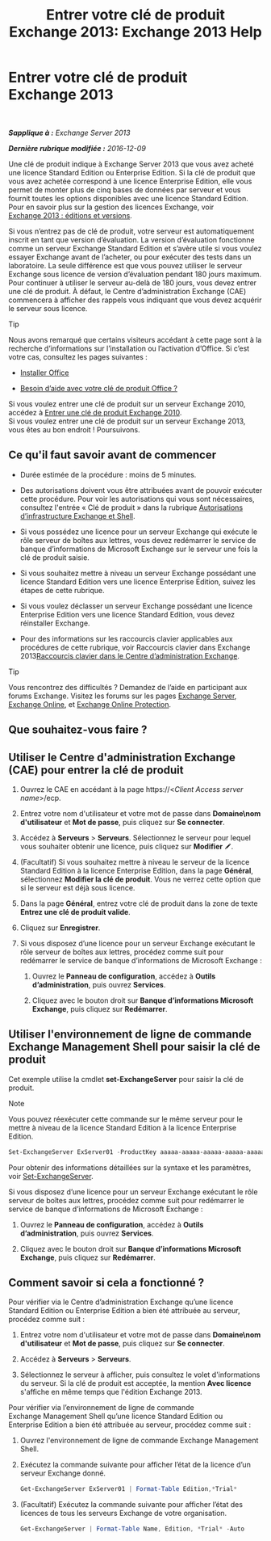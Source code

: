﻿---
title: 'Entrer votre clé de produit Exchange 2013: Exchange 2013 Help'
TOCTitle: Entrer votre clé de produit Exchange 2013
ms:assetid: ccb14685-4bdc-42a4-a985-35cd2a1a415c
ms:mtpsurl: https://technet.microsoft.com/fr-fr/library/Bb124582(v=EXCHG.150)
ms:contentKeyID: 51407240
ms.date: 04/24/2018
mtps_version: v=EXCHG.150
f1_keywords:
- Microsoft.Exchange.Management.SnapIn.Esm.Servers.EnterProductKeyWizardForm.EnterProductKeyWizardPage
ms.translationtype: HT
---

# Entrer votre clé de produit Exchange 2013

 

_**Sapplique à :** Exchange Server 2013_

_**Dernière rubrique modifiée :** 2016-12-09_

Une clé de produit indique à Exchange Server 2013 que vous avez acheté une licence Standard Edition ou Enterprise Edition. Si la clé de produit que vous avez achetée correspond à une licence Enterprise Edition, elle vous permet de monter plus de cinq bases de données par serveur et vous fournit toutes les options disponibles avec une licence Standard Edition. Pour en savoir plus sur la gestion des licences Exchange, voir [Exchange 2013 : éditions et versions](exchange-2013-editions-and-versions-exchange-2013-help.md).

Si vous n’entrez pas de clé de produit, votre serveur est automatiquement inscrit en tant que version d’évaluation. La version d’évaluation fonctionne comme un serveur Exchange Standard Edition et s’avère utile si vous voulez essayer Exchange avant de l’acheter, ou pour exécuter des tests dans un laboratoire. La seule différence est que vous pouvez utiliser le serveur Exchange sous licence de version d’évaluation pendant 180 jours maximum. Pour continuer à utiliser le serveur au-delà de 180 jours, vous devez entrer une clé de produit. À défaut, le Centre d’administration Exchange (CAE) commencera à afficher des rappels vous indiquant que vous devez acquérir le serveur sous licence.

> [!TIP]
> Nous avons remarqué que certains visiteurs accédant à cette page sont à la recherche d’informations sur l’installation ou l’activation d’Office. Si c’est votre cas, consultez les pages suivantes :
> <ul>
> <li><p><a href="http://go.microsoft.com/fwlink/p/?linkid=403360">Installer Office</a></p></li>
> <li><p><a href="http://go.microsoft.com/fwlink/p/?linkid=403361">Besoin d’aide avec votre clé de produit Office ?</a></p></li></ul>
> Si vous voulez entrer une clé de produit sur un serveur Exchange 2010, accédez à <a href="http://go.microsoft.com/fwlink/p/?linkid=403370">Entrer une clé de produit Exchange 2010</a>.<br />
> Si vous voulez entrer une clé de produit sur un serveur Exchange 2013, vous êtes au bon endroit ! Poursuivons.

## Ce qu'il faut savoir avant de commencer

  - Durée estimée de la procédure : moins de 5 minutes.

  - Des autorisations doivent vous être attribuées avant de pouvoir exécuter cette procédure. Pour voir les autorisations qui vous sont nécessaires, consultez l'entrée « Clé de produit » dans la rubrique [Autorisations d’infrastructure Exchange et Shell](exchange-and-shell-infrastructure-permissions-exchange-2013-help.md).

  - Si vous possédez une licence pour un serveur Exchange qui exécute le rôle serveur de boîtes aux lettres, vous devez redémarrer le service de banque d’informations de Microsoft Exchange sur le serveur une fois la clé de produit saisie.

  - Si vous souhaitez mettre à niveau un serveur Exchange possédant une licence Standard Edition vers une licence Enterprise Edition, suivez les étapes de cette rubrique.

  - Si vous voulez déclasser un serveur Exchange possédant une licence Enterprise Edition vers une licence Standard Edition, vous devez réinstaller Exchange.

  - Pour des informations sur les raccourcis clavier applicables aux procédures de cette rubrique, voir Raccourcis clavier dans Exchange 2013[Raccourcis clavier dans le Centre d’administration Exchange](keyboard-shortcuts-in-the-exchange-admin-center-exchange-online-protection-help.md).

> [!TIP]
> Vous rencontrez des difficultés ? Demandez de l’aide en participant aux forums Exchange. Visitez les forums sur les pages <a href="https://go.microsoft.com/fwlink/p/?linkid=60612">Exchange Server</a>, <a href="https://go.microsoft.com/fwlink/p/?linkid=267542">Exchange Online</a>, et <a href="https://go.microsoft.com/fwlink/p/?linkid=285351">Exchange Online Protection</a>.


## Que souhaitez-vous faire ?

## Utiliser le Centre d'administration Exchange (CAE) pour entrer la clé de produit

1.  Ouvrez le CAE en accédant à la page https://\<*Client Access server name*\>/ecp.

2.  Entrez votre nom d'utilisateur et votre mot de passe dans **Domaine\\nom d'utilisateur** et **Mot de passe**, puis cliquez sur **Se connecter**.

3.  Accédez à **Serveurs** \> **Serveurs**. Sélectionnez le serveur pour lequel vous souhaiter obtenir une licence, puis cliquez sur **Modifier** ![Icône Modifier](images/Bb124582.6f53ccb2-1f13-4c02-bea0-30690e6ea71d(EXCHG.150).gif "Icône Modifier").

4.  (Facultatif) Si vous souhaitez mettre à niveau le serveur de la licence Standard Edition à la licence Enterprise Edition, dans la page **Général**, sélectionnez **Modifier la clé de produit**. Vous ne verrez cette option que si le serveur est déjà sous licence.

5.  Dans la page **Général**, entrez votre clé de produit dans la zone de texte **Entrez une clé de produit valide**.

6.  Cliquez sur **Enregistrer**.

7.  Si vous disposez d’une licence pour un serveur Exchange exécutant le rôle serveur de boîtes aux lettres, procédez comme suit pour redémarrer le service de banque d’informations de Microsoft Exchange :
    
    1.  Ouvrez le **Panneau de configuration**, accédez à **Outils d’administration**, puis ouvrez **Services**.
    
    2.  Cliquez avec le bouton droit sur **Banque d’informations Microsoft Exchange**, puis cliquez sur **Redémarrer**.

## Utiliser l'environnement de ligne de commande Exchange Management Shell pour saisir la clé de produit

Cet exemple utilise la cmdlet **set-ExchangeServer** pour saisir la clé de produit.

> [!NOTE]
> Vous pouvez réexécuter cette commande sur le même serveur pour le mettre à niveau de la licence Standard Edition à la licence Enterprise Edition.


```powershell
Set-ExchangeServer ExServer01 -ProductKey aaaaa-aaaaa-aaaaa-aaaaa-aaaaa
```

Pour obtenir des informations détaillées sur la syntaxe et les paramètres, voir [Set-ExchangeServer](https://technet.microsoft.com/fr-fr/library/bb123716\(v=exchg.150\)).

Si vous disposez d’une licence pour un serveur Exchange exécutant le rôle serveur de boîtes aux lettres, procédez comme suit pour redémarrer le service de banque d’informations de Microsoft Exchange :

1.  Ouvrez le **Panneau de configuration**, accédez à **Outils d’administration**, puis ouvrez **Services**.

2.  Cliquez avec le bouton droit sur **Banque d’informations Microsoft Exchange**, puis cliquez sur **Redémarrer**.

## Comment savoir si cela a fonctionné ?

Pour vérifier via le Centre d’administration Exchange qu’une licence Standard Edition ou Enterprise Edition a bien été attribuée au serveur, procédez comme suit :

1.  Entrez votre nom d'utilisateur et votre mot de passe dans **Domaine\\nom d'utilisateur** et **Mot de passe**, puis cliquez sur **Se connecter**.

2.  Accédez à **Serveurs** \> **Serveurs**.

3.  Sélectionnez le serveur à afficher, puis consultez le volet d'informations du serveur. Si la clé de produit est acceptée, la mention **Avec licence** s'affiche en même temps que l'édition Exchange 2013.

Pour vérifier via l’environnement de ligne de commande Exchange Management Shell qu’une licence Standard Edition ou Enterprise Edition a bien été attribuée au serveur, procédez comme suit :

1.  Ouvrez l'environnement de ligne de commande Exchange Management Shell.

2.  Exécutez la commande suivante pour afficher l’état de la licence d’un serveur Exchange donné.
    
    ```powershell
    Get-ExchangeServer ExServer01 | Format-Table Edition,*Trial*
    ```

3.  (Facultatif) Exécutez la commande suivante pour afficher l’état des licences de tous les serveurs Exchange de votre organisation.
    
    ```powershell
    Get-ExchangeServer | Format-Table Name, Edition, *Trial* -Auto
    ```

